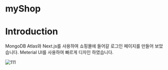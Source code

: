 # myShop

# Introduction
MongoDB Atlas와 Next.js를 사용하여 쇼핑몰에 들어갈 로그인 페이지를 만들어 보았습니다.
Meterial UI를 사용하여 빠르게 디자인 하였습니다.

![111](https://github.com/user-attachments/assets/a27eccc8-d4f4-4d38-8295-bde63d80e402)
